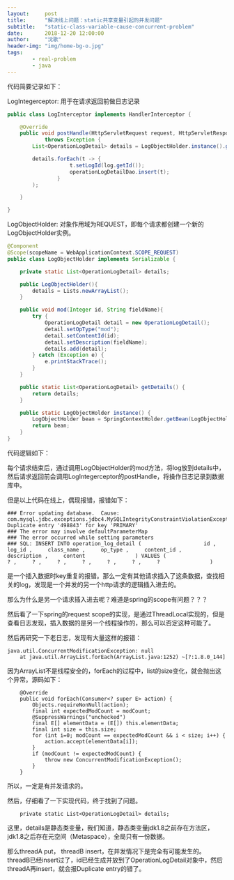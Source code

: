 ```yaml
---
layout:     post
title:      "解决线上问题：static共享变量引起的并发问题"
subtitle:   "static-class-variable-cause-concurrent-problem"
date:       2018-12-20 12:00:00
author:     "沈歌"
header-img: "img/home-bg-o.jpg"
tags:
        - real-problem
        - java
---
```



代码简要记录如下：

LogIntegerceptor: 用于在请求返回前做日志记录

``` Java
public class LogInterceptor implements HandlerInterceptor {

    @Override
    public void postHandle(HttpServletRequest request, HttpServletResponse response, Object handler, ModelAndView modelAndView)
            throws Exception {
        List<OperationLogDetail> details = LogObjectHolder.instance().getDetails();

        details.forEach(t -> {
                    t.setLogId(log.getId());
                    operationLogDetailDao.insert(t);
                }
        );

    }

}

```

LogObjectHolder: 对象作用域为REQUEST，即每个请求都创建一个新的LogObjectHolder实例。

``` Java
@Component
@Scope(scopeName = WebApplicationContext.SCOPE_REQUEST)
public class LogObjectHolder implements Serializable {

    private static List<OperationLogDetail> details;

    public LogObjectHolder(){
        details = Lists.newArrayList();
    }

    public void mod(Integer id, String fieldName){
        try {
            OperationLogDetail detail = new OperationLogDetail();
            detail.setOpType("mod");
            detail.setContentId(id);
            detail.setDescription(fieldName);
            details.add(detail);
        } catch (Exception e) {
            e.printStackTrace();
        }
    }

    public static List<OperationLogDetail> getDetails() {
        return details;
    }

    public static LogObjectHolder instance() {
        LogObjectHolder bean = SpringContextHolder.getBean(LogObjectHolder.class);
        return bean;
    }
}
```

代码逻辑如下：

每个请求结束后，通过调用LogObjectHolder的mod方法，将log放到details中，然后请求返回前会调用LogIntegerceptor的postHandle，将操作日志记录到数据库中。

但是以上代码在线上，偶现报错，报错如下：

```
### Error updating database.  Cause: com.mysql.jdbc.exceptions.jdbc4.MySQLIntegrityConstraintViolationException: Duplicate entry '498843' for key 'PRIMARY'
### The error may involve defaultParameterMap
### The error occurred while setting parameters
### SQL: INSERT INTO operation_log_detail (                    id ,     log_id ,     class_name ,     op_type ,     content_id ,     description ,     content                ) VALUES (                    ? ,     ? ,     ? ,     ? ,     ? ,     ? ,     ?                )

```

是一个插入数据时key重复的报错。那么一定有其他请求插入了这条数据，查找相关的log，发现是一个并发的另一个http请求的逻辑插入进去的。


那么为什么是另一个请求插入进去呢？难道是spring的scope有问题？？？

然后看了一下spring的request scope的实现，是通过ThreadLocal实现的，但是查看日志发现，插入数据的是另一个线程操作的，那么可以否定这种可能了。

然后再研究一下老日志，发现有大量这样的报错：


```
java.util.ConcurrentModificationException: null
    at java.util.ArrayList.forEach(ArrayList.java:1252) ~[?:1.8.0_144]
```

因为ArrayList不是线程安全的，forEach的过程中，list的size变化，就会抛出这个异常。源码如下：

```
    @Override
    public void forEach(Consumer<? super E> action) {
        Objects.requireNonNull(action);
        final int expectedModCount = modCount;
        @SuppressWarnings("unchecked")
        final E[] elementData = (E[]) this.elementData;
        final int size = this.size;
        for (int i=0; modCount == expectedModCount && i < size; i++) {
            action.accept(elementData[i]);
        }
        if (modCount != expectedModCount) {
            throw new ConcurrentModificationException();
        }
    }
```

所以，一定是有并发请求的。

然后，仔细看了一下实现代码，终于找到了问题。

```
    private static List<OperationLogDetail> details;
```

这里，details是静态类变量，我们知道，静态类变量jdk1.8之前存在方法区，jdk1.8之后存在元空间（Metaspace），全局只有一份数据。

那么threadA put， threadB insert，在并发情况下是完全有可能发生的。threadB已经insert过了，id已经生成并放到了OperationLogDetail对象中，然后threadA再insert，就会报Duplicate entry的错了。
